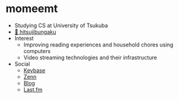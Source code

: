 # momeemt
- Studying CS at University of Tsukuba
- [🐏 hitsujibungaku](https://open.spotify.com/intl-ja/artist/6S8w5rLsEwjN21jQeRES0n)
- Interest
  - Improving reading experiences and household chores using computers
  - Video streaming technologies and their infrastructure
- Social
  - [Keybase](https://keybase.io/momeemt)
  - [Zenn](https://zenn.dev/momeemt)
  - [Blog](https://blog.momee.mt)
  - [Last.fm](https://www.last.fm/user/caoirigh_)
